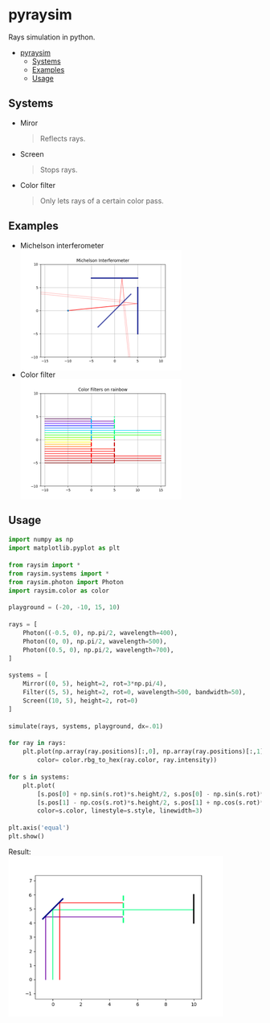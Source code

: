 # pyraysim
Rays simulation in python.

- [pyraysim](#pyraysim)
  - [Systems](#systems)
  - [Examples](#examples)
  - [Usage](#usage)

## Systems
- Miror
    > Reflects rays.
- Screen
    > Stops rays.
- Color filter
    > Only lets rays of a certain color pass.

## Examples
- Michelson interferometer
  <br/><img src="./docs/img/michelson.png?raw=True" style="display: block; height: 15rem;" />
- Color filter
  <br/><img src="./docs/img/color_filter.png?raw=True" style="display: block; height: 15rem;" />

## Usage
```python
import numpy as np
import matplotlib.pyplot as plt

from raysim import *
from raysim.systems import *
from raysim.photon import Photon
import raysim.color as color

playground = (-20, -10, 15, 10)

rays = [
    Photon((-0.5, 0), np.pi/2, wavelength=400),
    Photon((0, 0), np.pi/2, wavelength=500),
    Photon((0.5, 0), np.pi/2, wavelength=700),
]

systems = [
    Mirror((0, 5), height=2, rot=3*np.pi/4),
    Filter((5, 5), height=2, rot=0, wavelength=500, bandwidth=50),
    Screen((10, 5), height=2, rot=0)
]

simulate(rays, systems, playground, dx=.01)

for ray in rays:
    plt.plot(np.array(ray.positions)[:,0], np.array(ray.positions)[:,1], 
		color= color.rbg_to_hex(ray.color, ray.intensity))

for s in systems:
	plt.plot(
		[s.pos[0] + np.sin(s.rot)*s.height/2, s.pos[0] - np.sin(s.rot)*s.height/2],
		[s.pos[1] - np.cos(s.rot)*s.height/2, s.pos[1] + np.cos(s.rot)*s.height/2],
		color=s.color, linestyle=s.style, linewidth=3)

plt.axis('equal')
plt.show()
```
Result:
<br/><img src="./docs/img/example.png?raw=True" style="display: block; height: 20rem;" />
